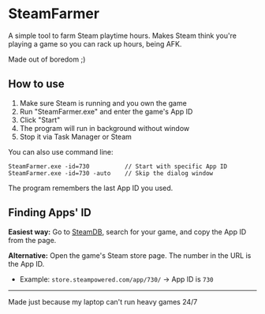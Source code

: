 # SteamFarmer

A simple tool to farm Steam playtime hours. Makes Steam think you're playing a game so you can rack up hours, being AFK. 

Made out of boredom ;)

## How to use

1. Make sure Steam is running and you own the game
2. Run "SteamFarmer.exe" and enter the game's App ID
3. Click "Start"
4. The program will run in background without window
5. Stop it via Task Manager or Steam

You can also use command line:
```
SteamFarmer.exe -id=730          // Start with specific App ID
SteamFarmer.exe -id=730 -auto    // Skip the dialog window
```

The program remembers the last App ID you used.

## Finding Apps' ID

**Easiest way:** Go to [SteamDB](https://steamdb.info/), search for your game, and copy the App ID from the page.

**Alternative:** Open the game's Steam store page. The number in the URL is the App ID.
- Example: `store.steampowered.com/app/730/` → App ID is `730`

---

Made just because my laptop can't run heavy games 24/7
